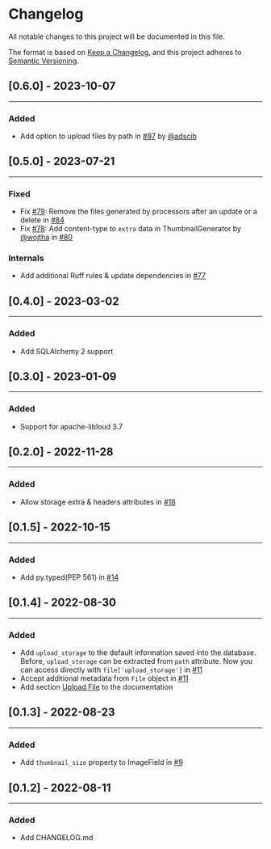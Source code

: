 # Changelog
All notable changes to this project will be documented in this file.

The format is based on [Keep a Changelog](https://keepachangelog.com/en/1.0.0/),
and this project adheres to [Semantic Versioning](https://semver.org/spec/v2.0.0.html).

## [0.6.0] - 2023-10-07

---

### Added

* Add option to upload files by path in [#87](https://github.com/jowilf/sqlalchemy-file/pull/87)
  by [@adscib](https://github.com/adscib)

## [0.5.0] - 2023-07-21

---

### Fixed

* Fix [#79](https://github.com/jowilf/sqlalchemy-file/issues/79): Remove the files generated by processors after an
  update or a delete
  in [#84](https://github.com/jowilf/sqlalchemy-file/pull/84)
* Fix [#78](https://github.com/jowilf/sqlalchemy-file/issues/78): Add content-type to `extra` data in ThumbnailGenerator
  by [@wojtha](https://github.com/wojtha)
  in [#80](https://github.com/jowilf/sqlalchemy-file/pull/80)

### Internals

* Add additional Ruff rules & update dependencies in [#77](https://github.com/jowilf/sqlalchemy-file/pull/77)

## [0.4.0] - 2023-03-02

---
### Added

- Add SQLAlchemy 2 support

## [0.3.0] - 2023-01-09

---
### Added

- Support for apache-libloud 3.7


## [0.2.0] - 2022-11-28

---
### Added

- Allow storage extra & headers attributes in [#18](https://github.com/jowilf/sqlalchemy-file/pull/18)


## [0.1.5] - 2022-10-15

---

### Added

- Add py.typed(PEP 561) in [#14](https://github.com/jowilf/sqlalchemy-file/pull/14)

## [0.1.4] - 2022-08-30

---

### Added

- Add `upload_storage` to the default information saved into the database. Before, `upload_storage` can be extracted
  from `path` attribute. Now you can access directly with `file['upload_storage']` in [#11](https://github.com/jowilf/sqlalchemy-file/pull/11)
- Accept additional metadata from `File` object in [#11](https://github.com/jowilf/sqlalchemy-file/pull/11)
- Add section [Upload File](https://jowilf.github.io/sqlalchemy-file/tutorial/using-files-in-models/#upload-file) to the
  documentation

## [0.1.3] - 2022-08-23

---

### Added
- Add `thumbnail_size` property to ImageField in [#9](https://github.com/jowilf/sqlalchemy-file/pull/9)

## [0.1.2] - 2022-08-11

---

### Added
- Add CHANGELOG.md
